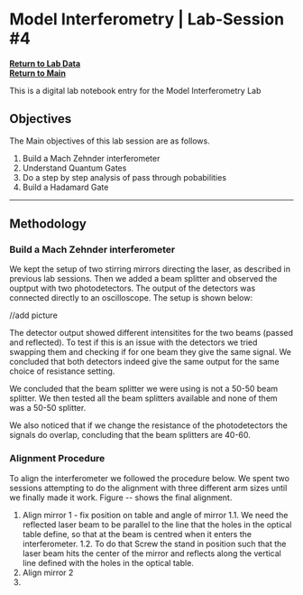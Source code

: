 # Model Interferometry | Lab-Session #4

**[Return to Lab Data](https://github.com/PanosEconomou/advanced-lab/tree/main/3.Interferometry/1.Lab-Data)**\
**[Return to Main](https://github.com/PanosEconomou/advanced-lab)**

This is a digital lab notebook entry for the Model Interferometry Lab

## Objectives

The Main objectives of this lab session are as follows.

1. Build a Mach Zehnder interferometer
2. Understand Quantum Gates
3. Do a step by step analysis of pass through pobabilities
4. Build a Hadamard Gate

---

## Methodology

### Build a Mach Zehnder interferometer

We kept the setup of two stirring mirrors directing the laser, as described in previous lab sessions. Then we added a beam splitter and observed the ouptput with two photodetectors. The output of the detectors was connected directly to an oscilloscope. The setup is shown below:

//add picture 

The detector output showed different intensitites for the two beams (passed and reflected). To test if this is an issue with the detectors we tried swapping them and checking if for one beam they give the same signal. We concluded that both detectors indeed give the same output for the same choice of resistance setting.

We concluded that the beam splitter we were using is not a 50-50 beam splitter. We then tested all the beam splitters available and none of them was a 50-50 splitter. 

We also noticed that if we change the resistance of the photodetectors the signals do overlap, concluding that the beam splitters are 40-60.

### Alignment Procedure

To align the interferometer we followed the procedure below. We spent two sessions attempting to do the alignment with three different arm sizes until we finally made it work.  Figure -- shows the final alignment.

1. Align mirror 1 - fix position on table and angle of mirror
    1.1. We need the reflected laser beam to be parallel to the line that the holes in the optical table define, so that at the beam is centred when it enters the interferometer.
    1.2. To do that
    Screw the stand in position such that the laser beam hits the center of the mirror and reflects along the vertical line defined with the holes in the optical table.
2. Align mirror 2
3. 